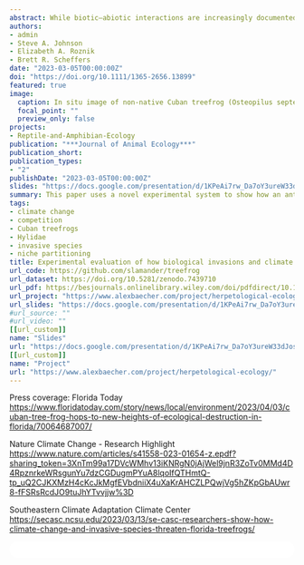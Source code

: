 ```yaml
---
abstract: While biotic–abiotic interactions are increasingly documented in nature, a process-based understanding of how such interactions influence community assembly is lacking in the ecological literature. Perhaps the most emblematic and pervasive example of such interactions is the synergistic threat to biodiversity posed by climate change and invasive species. Invasive species often out-compete or prey on native species. Despite this long-standing and widespread issue, little is known about how abiotic conditions, such as climate change, will influence the frequency and severity of negative biotic interactions that threaten the persistence of native fauna. Treefrogs are a globally diverse group of amphibians that climb to complete life-cycle processes, such as foraging and reproduction, as well as to evade predators and competitors, resulting in frog communities that are vertically partitioned. Furthermore, treefrogs adjust their vertical position to maintain optimal body temperature and hydration in response to environmental change. Here, utilizing this model group, we designed a novel experiment to determine how extrinsic abiotic and biotic factors (changes to water availability and an introduced predator, respectively) interact with intrinsic biological traits, such as individual physiology and behaviour, to influence treefrogs' vertical niche. Our study found that treefrogs adjusted their vertical niche through displacement behaviours in accordance with abiotic resources. However, biotic interactions resulted in native treefrogs distancing themselves from abiotic resources to avoid the non-native species. Importantly, under altered abiotic conditions, both native species avoided the non-native species 33%–70% more than they avoided their native counterpart. Additionally, exposure to the non-native species resulted in native species altering their tree climbing behaviours by 56%-78% and becoming more vertically dynamic to avoid the non-native antagonist.Our experiment determined that vertical niche selection and community interactions were most accurately represented by a biotic–abiotic interaction model, rather than a model that considers these factors to operate in an isolated (singular) or even additive manner. Our study provides evidence that native species may be resilient to interacting disturbances via physiological adaptations to local climate and plasticity in space-use behaviours that mediate the impact of the introduced predator.
authors:
- admin
- Steve A. Johnson
- Elizabeth A. Roznik
- Brett R. Scheffers
date: "2023-03-05T00:00:00Z"
doi: "https://doi.org/10.1111/1365-2656.13899"
featured: true
image:
  caption: In situ image of non-native Cuban treefrog (Osteopilus septentrionalis) preying on a native green treefrog (Hyla cinerea).
  focal_point: ""
  preview_only: false
projects:
- Reptile-and-Amphibian-Ecology
publication: "***Journal of Animal Ecology***"
publication_short:
publication_types:
- "2"
publishDate: "2023-03-05T00:00:00Z"
slides: "https://docs.google.com/presentation/d/1KPeAi7rw_Da7oY3ureW33dJosFXdfD0L/edit?usp=sharing&ouid=118161165194611535602&rtpof=true&sd=true"
summary: This paper uses a novel experimental system to show how an antagonistic invasive species and climate-induced drought may act jointly to affect the vertical assembly of a common treefrog community in the Southeastern USA. 
tags:
- climate change
- competition
- Cuban treefrogs 
- Hylidae
- invasive species
- niche partitioning
title: Experimental evaluation of how biological invasions and climate change interact to alter the vertical assembly of an amphibian community
url_code: https://github.com/slamander/treefrog
url_dataset: https://doi.org/10.5281/zenodo.7439710
url_pdf: https://besjournals.onlinelibrary.wiley.com/doi/pdfdirect/10.1111/1365-2656.13899?download=true
url_project: "https://www.alexbaecher.com/project/herpetological-ecology/"
url_slides: "https://docs.google.com/presentation/d/1KPeAi7rw_Da7oY3ureW33dJosFXdfD0L/edit?usp=sharing&ouid=118161165194611535602&rtpof=true&sd=true"
#url_source: ""
#url_video: ""
[[url_custom]]
name: "Slides"
url: "https://docs.google.com/presentation/d/1KPeAi7rw_Da7oY3ureW33dJosFXdfD0L/edit?usp=sharing&ouid=118161165194611535602&rtpof=true&sd=true"
[[url_custom]]
name: "Project"
url: "https://www.alexbaecher.com/project/herpetological-ecology/"
---
```

Press coverage: 
Florida Today
https://www.floridatoday.com/story/news/local/environment/2023/04/03/cuban-tree-frog-hops-to-new-heights-of-ecological-destruction-in-florida/70064687007/

Nature Climate Change - Research Highlight 
https://www.nature.com/articles/s41558-023-01654-z.epdf?sharing_token=3XnTm99a17DVcWMhv13iKNRgN0jAjWel9jnR3ZoTv0MMd4D4RpznrkeWRsgunYu7dzCGDugmPYuA8lqoIfQTHmtQ-tp_uQ2CJKXMzH4cKcJkMgfEVbdniiX4uXaKrAHCZLPQwjVg5hZKpGbAUwr8-fFSRsRcdJO9tuJhYTvvjjw%3D

Southeastern Climate Adaptation Climate Center
https://secasc.ncsu.edu/2023/03/13/se-casc-researchers-show-how-climate-change-and-invasive-species-threaten-florida-treefrogs/



<html>
  <style>
    section {
        background: white;
        color: black;
        border-radius: 1em;
        padding: 1em;
        left: 50% }
    #inner {
        display: inline-block;
        display: flex;
        align-items: center;
        justify-content: center }
  </style>
  <section>
    <div id="inner">
      <script type='text/javascript' src='https://d1bxh8uas1mnw7.cloudfront.net/assets/embed.js'></script>
        <span style="float:left"; 
          class="__dimensions_badge_embed__" 
          data-doi="10.1111/1365-2656.13899" 
          data-hide-zero-citations="true" 
          data-legend="always">
        </span>
      <script async src="https://badge.dimensions.ai/badge.js" charset="utf-8"></script>
        <div  style="float:right"; 
          data-link-target="_blank" 
          data-badge-details="right" 
          data-badge-type="medium-donut"
          data-doi="10.1111/1365-2656.13899"   
          data-condensed="true" 
          data-hide-no-mentions="true" 
          class="altmetric-embed">
        </div>
  </section>
